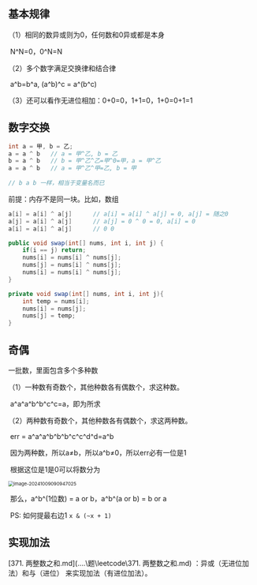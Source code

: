 ## 基本规律

（1）相同的数异或则为0，任何数和0异或都是本身

​	N^N=0，0^N=N

（2）多个数字满足交换律和结合律

​	a^b=b^a, (a^b)^c = a^(b^c)

（3）还可以看作无进位相加：0+0=0，1+1=0，1+0=0+1=1

## 数字交换

```java
int a = 甲, b = 乙;
a = a ^ b	// a = 甲^乙, b = 乙
b = a ^ b	// b = 甲^乙^乙=甲^0=甲，a = 甲^乙
a = a ^ b	// a = 甲^乙^甲=乙, b = 甲
    
// b a b 一样，相当于变量名而已
```

前提：内存不是同一块。比如，数组

```java
a[i] = a[i] ^ a[j]		// a[i] = a[i] ^ a[j] = 0, a[j] = 随之0
a[j] = a[i] ^ a[j]		// a[j] = 0 ^ 0 = 0, a[i] = 0
a[i] = a[i] ^ a[j]		// 0 0
```

```java
public void swap(int[] nums, int i, int j) {
    if(i == j) return;
    nums[i] = nums[i] ^ nums[j];
    nums[j] = nums[i] ^ nums[j];
    nums[i] = nums[i] ^ nums[j];
}

private void swap(int[] nums, int i, int j){
    int temp = nums[i];
    nums[i] = nums[j];
    nums[j] = temp;
}
```

## 奇偶

一批数，里面包含多个多种数

（1）一种数有奇数个，其他种数各有偶数个，求这种数。

​	a^a^a^b^b^c^c=a，即为所求

（2）两种数有奇数个，其他种数各有偶数个，求这两种数。

​	err = a^a^a^b^b^b^c^c^d^d=a^b

​	因为两种数，所以a≠b，所以a^b≠0，所以err必有一位是1

​	根据这位是1是0可以将数分为

<img src="https://cdn.jsdelivr.net/gh/sword4869/pic1@main/images/202410090909083.png" alt="image-20241009090947025" style="zoom: 67%;" />

​	那么，a^b^(1位数) = a or b，a^b^(a or b) = b or a

​	PS: 如何提最右边1 `x & (~x + 1)`

## 实现加法

 [371. 两整数之和.md](..\..\题\leetcode\371. 两整数之和.md) ：异或（无进位加法）和与（进位） 来实现加法（有进位加法）。
